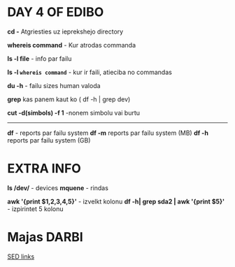 # DAY 4 OF EDIBO

**cd -** Atgriesties uz ieprekshejo directory

**whereis command** - Kur atrodas commanda

**ls -l file** - info par failu

**ls -l `whereis command`** - kur ir faili, atieciba no commandas

**du -h** - failu sizes human valoda

**grep** kas panem kaut ko ( df -h | grep dev)

**cut -d(simbols) -f 1** -nonem simbolu vai burtu

----------------------------

**df** - reports par failu system
**df -m** reports par failu system (MB)
**df -h** reports par failu system (GB)

# EXTRA INFO

**ls /dev/** - devices
**mquene** - rindas

**awk '{print $1,2,3,4,5}'** - izvelkt kolonu
**df -h| grep sda2 | awk '{print $5}'** - izpirintet 5 kolonu


# Majas DARBI
[SED links](https://www.tutorialspoint.com/sed/sed_environment.htm)

